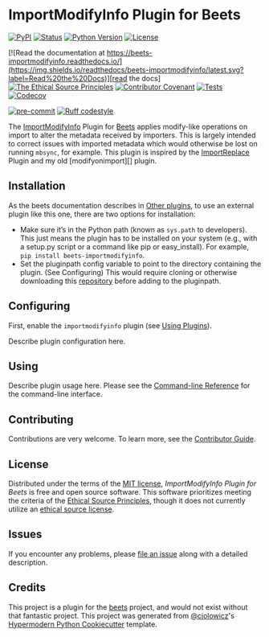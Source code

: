 # ImportModifyInfo Plugin for Beets

[![PyPI](https://img.shields.io/pypi/v/beets-importmodifyinfo.svg)][pypi status]
[![Status](https://img.shields.io/pypi/status/beets-importmodifyinfo.svg)][pypi status]
[![Python Version](https://img.shields.io/pypi/pyversions/beets-importmodifyinfo)][pypi status]
[![License](https://img.shields.io/pypi/l/beets-importmodifyinfo)][license]

[![Read the documentation at https://beets-importmodifyinfo.readthedocs.io/](https://img.shields.io/readthedocs/beets-importmodifyinfo/latest.svg?label=Read%20the%20Docs)][read the docs]
[![The Ethical Source Principles](https://img.shields.io/badge/ethical-source-%23bb8c3c?labelColor=393162)][ethical source]
[![Contributor Covenant](https://img.shields.io/badge/Contributor%20Covenant-2.0-4baaaa.svg)][contributor covenant]
[![Tests](https://github.com/kergoth/beets-importmodifyinfo/workflows/Tests/badge.svg)][tests]
[![Codecov](https://codecov.io/gh/kergoth/beets-importmodifyinfo/branch/main/graph/badge.svg)][codecov]

[![pre-commit](https://img.shields.io/badge/pre--commit-enabled-brightgreen?logo=pre-commit&logoColor=white)][pre-commit]
[![Ruff codestyle][ruff badge]][ruff project]

[pypi status]: https://pypi.org/project/beets-importmodifyinfo/
[ethical source]: https://ethicalsource.dev/principles/
[read the docs]: https://beets-importmodifyinfo.readthedocs.io/
[tests]: https://github.com/kergoth/beets-importmodifyinfo/actions?workflow=Tests
[codecov]: https://app.codecov.io/gh/kergoth/beets-importmodifyinfo
[pre-commit]: https://github.com/pre-commit/pre-commit
[ruff badge]: https://img.shields.io/endpoint?url=https://raw.githubusercontent.com/astral-sh/ruff/main/assets/badge/v2.json
[ruff project]: https://github.com/charliermarsh/ruff

The [ImportModifyInfo](https://github.com/kergoth/beets-importmodifyinfo) Plugin for [Beets][] applies modify-like operations on import to alter the metadata received by importers. This is largely intended to correct issues with imported metadata which would otherwise be lost on running `mbsync`, for example. This plugin is inspired by the [ImportReplace][] Plugin and my old [modifyonimport][] plugin.

## Installation

As the beets documentation describes in [Other plugins][], to use an external plugin like this one, there are two options for installation:

- Make sure it’s in the Python path (known as `sys.path` to developers). This just means the plugin has to be installed on your system (e.g., with a setup.py script or a command like pip or easy_install). For example, `pip install beets-importmodifyinfo`.
- Set the pluginpath config variable to point to the directory containing the plugin. (See Configuring) This would require cloning or otherwise downloading this [repository](https://github.com/kergoth/beets-stylize) before adding to the pluginpath.

## Configuring

First, enable the `importmodifyinfo` plugin (see [Using Plugins][]).

Describe plugin configuration here.

## Using

Describe plugin usage here. Please see the [Command-line Reference] for the command-line interface.

## Contributing

Contributions are very welcome.
To learn more, see the [Contributor Guide].

## License

Distributed under the terms of the [MIT license][license],
_ImportModifyInfo Plugin for Beets_ is free and open source software. This software prioritizes meeting the criteria of the [Ethical Source Principles][ethical source], though it does not currently utilize an [ethical source license][].

## Issues

If you encounter any problems,
please [file an issue] along with a detailed description.

## Credits

This project is a plugin for the [beets][] project, and would not exist without that fantastic project.
This project was generated from [@cjolowicz]'s [Hypermodern Python Cookiecutter] template.

[@cjolowicz]: https://github.com/cjolowicz
[hypermodern python cookiecutter]: https://github.com/cjolowicz/cookiecutter-hypermodern-python
[file an issue]: https://github.com/kergoth/beets-importmodifyinfo/issues
[beets]: https://beets.readthedocs.io/en/stable/index.html
[other plugins]: https://beets.readthedocs.io/en/stable/plugins/index.html#other-plugins
[using plugins]: https://beets.readthedocs.io/en/stable/plugins/index.html#using-plugins
[ethical source license]: https://ethicalsource.dev/faq/#what-is-an-ethical-license-for-open-source
[importreplace]: https://github.com/edgars-supe/beets-importreplace

<!-- github-only -->

[license]: ./LICENSE
[contributor guide]: ./CONTRIBUTING.md
[contributor covenant]: ./CODE_OF_CONDUCT.md
[command-line reference]: https://beets-importmodifyinfo.readthedocs.io/en/latest/usage.html
